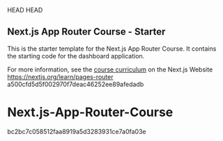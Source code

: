 HEAD
HEAD
## Next.js App Router Course - Starter

This is the starter template for the Next.js App Router Course. It contains the starting code for the dashboard application.

For more information, see the [course curriculum](https://nextjs.org/learn) on the Next.js Website
https://nextjs.org/learn/pages-router
a500cfd5d5f002970f7deac46252ee89afedadb
# Next.js-App-Router-Course
bc2bc7c058512faa8919a5d3283931ce7a0fa03e
